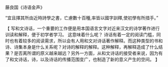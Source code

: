 藤良国《诗语金声》

“宜且擇其所由近時詩學之書，亡慮數十百種,率皆以國字訓釋,使初學有所措手。”

【
写和文诗话，一个重要的工作便是用本国语言文字对近来汉文的诗学著作进行训读和解释，便于初学者学习。
这意味着什么呢？
诗话有着一定的阅读门槛，同时也有着较多的阅读需求，所以会有人用和文对诗话著作解释。而这种类型的书和诗、诗集本身是什么关系呢？对诗的解释的解释。这种解释，再解释造成了什么结果？是否离所谓的原义越来越远？另外一方面，从和文诗话的接受者来说，因为有了和文诗话，诗，以及诗话的传播范围变广，也制造了新的意义产生的空间。
】